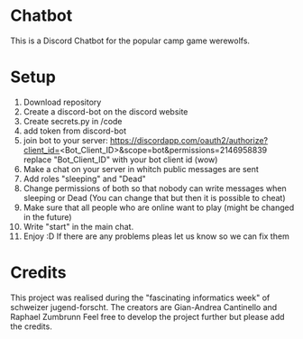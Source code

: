 # Chatbot
This is a Discord Chatbot for the popular camp game werewolfs.
# Setup
1. Download repository
2. Create a discord-bot on the discord website
3. Create secrets.py in /code 
4. add token from discord-bot
5. join bot to your server:
     https://discordapp.com/oauth2/authorize?client_id=<Bot_Client_ID>&scope=bot&permissions=2146958839
     replace "Bot_Client_ID" with your bot client id (wow)
6. Make a chat on your server in whitch public messages are sent
7. Add roles "sleeping" and "Dead"
8. Change permissions of both so that nobody can write messages when sleeping or Dead (You can change that but then it is possible to cheat)
9. Make sure that all people who are online want to play (might be changed in the future)
10. Write "start" in the main chat.
11. Enjoy :D
If there are any problems pleas let us know so we can fix them
# Credits
This project was realised during the "fascinating informatics week" of schweizer jugend-forscht.
The creators are Gian-Andrea Cantinello and Raphael Zumbrunn
Feel free to develop the project further but please add the credits.
